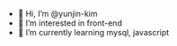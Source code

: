 - 👋 Hi, I’m @yunjin-kim
- 👀 I’m interested in front-end
- 🌱 I’m currently learning mysql, javascript

<!---
yunjin-kim/yunjin-kim is a ✨ special ✨ repository because its `README.md` (this file) appears on your GitHub profile.
You can click the Preview link to take a look at your changes.
--->
